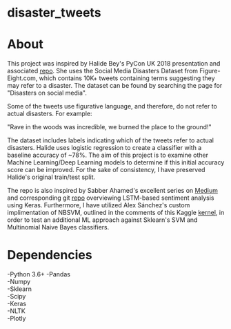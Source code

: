# disaster_tweets






About
=====
This project was inspired by Halide Bey's PyCon UK 2018 presentation and associated [repo](https://github.com/halidebey/PyCon2018/blob/master/analysis.py). She uses the Social Media Disasters Dataset from Figure-Eight.com, which contains 10K+ tweets containing terms suggesting they may refer to a disaster. The dataset can be found by searching the page for "Disasters on social media". 
  
Some of the tweets use figurative language, and therefore, do not refer to actual disasters. For example:
  
  "Rave in the woods was incredible, we burned the place to the ground!"
  
The dataset includes labels indicating which of the tweets refer to actual disasters. Halide uses logistic regression to create a classifier with a baseline accuracy of ~78%. The aim of this project is to examine other Machine Learning/Deep Learning models to determine if this initial accuracy score can be improved. For the sake of consistency, I have preserved Halide's original train/test split. 
  
The repo is also inspired by Sabber Ahamed's excellent series on [Medium](https://medium.com/@sabber/classifying-yelp-review-comments-using-lstm-and-word-embeddings-part-1-eb2275e4066b) and corresponding git [repo](https://github.com/msahamed/yelp_comments_classification_nlp) overviewing LSTM-based sentiment analysis using Keras. Furthermore, I have utilized Alex Sánchez's custom implimentation of NBSVM, outlined in the comments of this Kaggle [kernel](https://www.kaggle.com/jhoward/nb-svm-strong-linear-baseline), in order to test an additional ML approach against Sklearn's SVM and Multinomial Naive Bayes classifiers.


Dependencies
============
-Python 3.6+
-Pandas  
-Numpy   
-Sklearn  
-Scipy  
-Keras  
-NLTK  
-Plotly  
